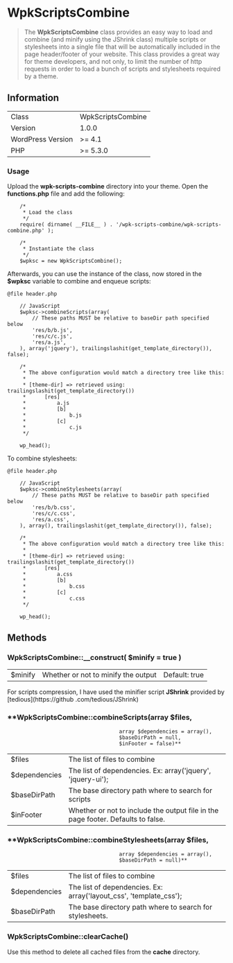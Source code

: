 # WpkScriptsCombine

> The **WpkScriptsCombine** class provides an easy way to load and combine (and minify using the JShrink class) 
multiple scripts or stylesheets into a single file that will be automatically included in the page header/footer of 
your website. This class provides a great way for theme developers, and not only, to limit the number of http requests
 in order to load a bunch of scripts and stylesheets required by a theme.

## Information

<table>
  <tr>
    <td>Class</td>
    <td>WpkScriptsCombine</td>
  </tr>
  <tr>
    <td>Version</td>
    <td>1.0.0</td>
  </tr>
  <tr>
    <td>WordPress Version</td>
    <td>>= 4.1</td>
  </tr>
  <tr>
    <td>PHP</td>
    <td>>= 5.3.0</td>
  </tr>
</table>


### Usage

Upload the **wpk-scripts-combine** directory into your theme. Open the **functions.php** file and add the following: 
```
    /*
     * Load the class
     */
    require( dirname( __FILE__ ) . '/wpk-scripts-combine/wpk-scripts-combine.php' );
    
    /*
     * Instantiate the class
     */
    $wpksc = new WpkScriptsCombine();
```

Afterwards, you can use the instance of the class, now stored in the **$wpksc** variable to combine and enqueue scripts:

```
@file header.php

    // JavaScript
    $wpksc->combineScripts(array(
        // These paths MUST be relative to baseDir path specified below
        'res/b/b.js',
        'res/c/c.js',
        'res/a.js',
    ), array('jquery'), trailingslashit(get_template_directory()), false);

    /*
     * The above configuration would match a directory tree like this:
     *
     * [theme-dir] => retrieved using: trailingslashit(get_template_directory())
     *      [res]
     *          a.js
     *          [b]
     *              b.js
     *          [c]
     *              c.js
     */

    wp_head();
```

To combine stylesheets:

```
@file header.php

    // JavaScript
    $wpksc->combineStylesheets(array(
        // These paths MUST be relative to baseDir path specified below
        'res/b/b.css',
        'res/c/c.css',
        'res/a.css',
    ), array(), trailingslashit(get_template_directory()), false);

    /*
     * The above configuration would match a directory tree like this:
     *
     * [theme-dir] => retrieved using: trailingslashit(get_template_directory())
     *      [res]
     *          a.css
     *          [b]
     *              b.css
     *          [c]
     *              c.css
     */

    wp_head();
```

## Methods

### **WpkScriptsCombine::__construct( $minify = true )**
<table>
  <tr>
    <td>$minify</td>
    <td>Whether or not to minify the output</td>
    <td>Default: true</td>
  </tr>
</table>

For scripts compression, I have used the minifier script **JShrink** provided by [tedious](https://github
.com/tedious/JShrink)



### **WpkScriptsCombine::combineScripts(array $files,
                                        array $dependencies = array(), 
                                        $baseDirPath = null, 
                                        $inFooter = false)**
<table>
  <tr>
    <td>$files</td>
    <td>The list of files to combine</td>
  </tr>
  <tr>
    <td>$dependencies</td>
    <td>The list of dependencies. Ex: array('jquery', 'jquery-ui');</td>
  </tr>
  <tr>
    <td>$baseDirPath</td>
    <td>The base directory path where to search for scripts</td>
  </tr>
  <tr>
    <td>$inFooter</td>
    <td>Whether or not to include the output file in the page footer. Defaults to false.</td>
  </tr>
</table>

### **WpkScriptsCombine::combineStylesheets(array $files,
                                        array $dependencies = array(), 
                                        $baseDirPath = null)**
<table>
  <tr>
    <td>$files</td>
    <td>The list of files to combine</td>
  </tr>
  <tr>
    <td>$dependencies</td>
    <td>The list of dependencies. Ex: array('layout_css', 'template_css');</td>
  </tr>
  <tr>
    <td>$baseDirPath</td>
    <td>The base directory path where to search for stylesheets.</td>
  </tr>
</table>

### **WpkScriptsCombine::clearCache()**
Use this method to delete all cached files from the **cache** directory.

